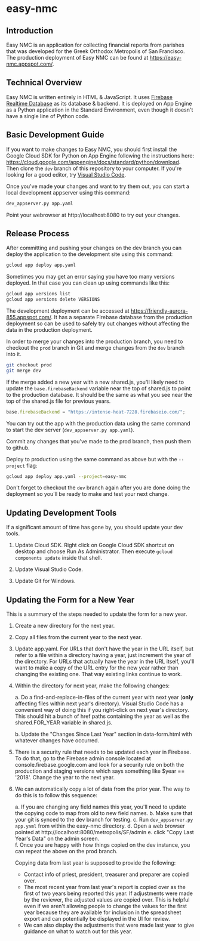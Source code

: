 # easy-nmc

## Introduction
Easy NMC is an application for collecting financial reports from parishes that was developed for the Greek Orthodox Metropolis of San Francisco. The production deployment of Easy NMC can be found at https://easy-nmc.appspot.com/. 

## Technical Overview
Easy NMC is written entirely in HTML & JavaScript. It uses [Firebase Realtime Database](https://firebase.google.com/products/database/) as its database & backend. It is deployed on App Engine as a Python application in the Standard Environment, even though it doesn't have a single line of Python code.

## Basic Development Guide
If you want to make changes to Easy NMC, you should first install the Google Cloud SDK for Python on App Engine following the instructions here: https://cloud.google.com/appengine/docs/standard/python/download. Then clone the `dev` branch of this repository to your computer. If you're looking for a good editor, try [Visual Studio Code](https://code.visualstudio.com/).

Once you've made your changes and want to try them out, you can start a local development appserver using this command:

``` bash
dev_appserver.py app.yaml
```

Point your webrowser at http://localhost:8080 to try out your changes.

## Release Process
After committing and pushing your changes on the dev branch you can deploy the application to the development site using this command:

``` bash
gcloud app deploy app.yaml
```

Sometimes you may get an error saying you have too many versions deployed. In that case you can clean up using commands like this:

``` bash
gcloud app versions list
gcloud app versions delete VERSIONS
```

The development deployment can be accessed at https://friendly-aurora-855.appspot.com/. It has a separate Firebase database from the production deployment so can be used to safely try out changes without affecting the data in the production deployment.

In order to merge your changes into the production branch, you need to checkout the `prod` branch in Git and merge changes from the `dev` branch into it. 

``` bash
git checkout prod
git merge dev
```

If the merge added a new year with a new shared.js, you'll likely need to update the `base.firebaseBackend` variable near the top of shared.js to point to the production database. It should be the same as what you see near the top of the shared.js file for previous years.

``` javascript
base.firebaseBackend = "https://intense-heat-7228.firebaseio.com/";
```

You can try out the app with the production data using the same command to start the dev server (`dev_appserver.py app.yaml`). 

Commit any changes that you've made to the prod branch, then push them to github.

Deploy to production using the same command as above but with the `--project` flag: 

``` bash
gcloud app deploy app.yaml --project=easy-nmc
```

Don't forget to checkout the `dev` branch again after you are done doing the deployment so you'll be ready to make and test your next change.

## Updating Development Tools
If a significant amount of time has gone by, you should update your dev tools.

1. Update Cloud SDK. Right click on Google Cloud SDK shortcut on desktop and choose Run As Administrator. Then execute `gcloud components update` inside that shell.

2. Update Visual Studio Code.

3. Update Git for Windows.

## Updating the Form for a New Year
This is a summary of the steps needed to update the form for a new year.

1. Create a new directory for the next year.
2. Copy all files from the current year to the next year.
3. Update app.yaml. For URLs that don't have the year in the URL itself, but refer to a file within a directory having a year, just increment the year of the directory. For URLs that actually have the year in the URL itself, you'll want to make a copy of the URL entry for the new year rather than changing the existing one. That way existing links continue to work.
4. Within the directory for next year, make the following changes:

     a. Do a find-and-replace-in-files of the current year with next year (**only** affecting files within next year's directory). Visual Studio Code has a convenient way of doing this if you right-click on next year's directory. This should hit a bunch of href paths containing the year as well as the shared.FOR_YEAR variable in shared.js.

     b. Update the "Changes Since Last Year" section in data-form.html with whatever changes have occurred.

5. There is a security rule that needs to be updated each year in Firebase.
To do that, go to the Firebase admin console located at console.firebase.google.com and look for a security rule on both the production
and staging versions which says something like $year == '2018'. Change the year
to the next year.

6. We can automatically copy a lot of data from the prior year. The way to do this is to follow this sequence:

    a. If you are changing any field names this year, you'll need to update the copying code to map from old
       to new field names.
    b. Make sure that your git is synced to the dev branch for testing.
    c. Run `dev_appserver.py app.yaml` from within the easy-nmc directory.
    d. Open a web browser pointed at http://localhost:8080/metropolis/SF/admin
    e. click "Copy Last Year's Data" on the admin screen.  
    f. Once you are happy with how things copied on the dev instance, you can repeat the above on the prod
       branch.
    
   Copying data from last year is supposed to provide the following:

     * Contact info of priest, president, treasurer and preparer are copied over.     
     * The most recent year from last year's report is copied over as the first of two years being reported this
       year. If adjustments were made by the reviewer, the adjusted values are copied over. This is helpful even 
       if we aren't allowing people to change the values for the first year because they are available for
       inclusion in the spreadsheet export and can potentially be displayed in the UI for review.     
     * We can also display the adjustments that were made last year to give guidance on what to watch out for
       this year.
